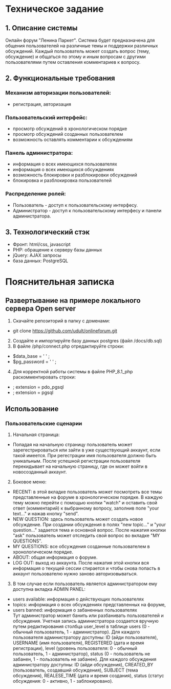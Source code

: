 # Техническое задание
## 1. Описание системы #
Онлайн форум "Ленина Паркет". Система будет предназначена для общения пользователей на различные темы и поддержки различных обсуждений. Каждый пользователь может создать вопрос (тему, обсуждение) и общаться по этому и иным вопросам с другими пользователями путем оставления комментариев к вопросу.
## 2. Функциональные требования #
### Механизм авторизации пользователей:
  - регистрация, авторизация
### Пользовательский интерфейс:
  - просмотр обсуждений в хронологическом порядке
  - просмотр обсуждений созданных пользователем
  - возможность оставлять комментарии к обсуждениям
### Панель администратора:
  - информация о всех имеющихся пользователях
  - информация о всех имеющихся обсуждениях
  - возможность блокировки и разблокировки обсуждений
  - блокировка и разблокировка пользователей  
### Распределение ролей:
  - Пользователь - доступ к пользовательскому интерфесу.
  - Администратор - доступ к пользовательскому интерфесу и панели администратора.
## 3. Технологический стэк #
- Фронт: html/css, javascript
- PHP: обращение к серверу базы данных
- jQuery: AJAX запросы
- база данных: PostgreSQL
# Пояснительная записка
## Развертывание на примере локального сервера Open server
1. Скачайте репозиторий в папку с доменами:
- git clone https://github.com/udult/onlineforum.git
2. Создайте и импортируйте базу данных postgres (файл /docs/db.sql)
3. В файле /php/connect.php отредактируйте строки:
- $data_base = ' ' ;
- $pg_password = ' ' ;
4. Для корректной работы системы в файле PHP_8.1_php раскомментировать строки:
- ; extension = pdo_pgsql
- ; extension = pgsql
## Использование
### Пользовательские сценарии
1. Начальная страница:
- Попадая на начальную страницу пользователь может зарегестрироваться или зайти в уже существующий аккаунт, если такой имеется. При регестрации имя пользователя должно быть уникальным. После успешной регистрации пользователя перекидывает на начальную страницу, где он может войти в новосозданный аккаунт.
2. Боковое меню:
- RECENT: в этой вкладке пользователь может посмотреть все темы представленные на форуме в хронологическом порядке. В каждую тему можно перейти с помощью кнопки "watch" и оставить свой ответ (комментарий) к выбранному вопросу, заполнив поле "your text..." и нажав кнопку "send".
- NEW QUESTION: здесь пользователь может создать новое обсуждение. При создании обсуждения в полях "new topic..." и "your question..." задается тема и основной вопрос. После нажатия кнопки "ask" пользователь может отследить свой вопрос во вкладке "MY QUESTIONS".
- MY QUESTIONS: все обсуждения созданные пользователем в хронологическом порядке.
- ABOUT: общая информация о форуме.
- LOG OUT: выход из аккаунта. После нажатия этой кнопки вся информация о текущей сессии стирается и чтобы снова попасть в аккаунт пользователю нужно заново авторизовываться.
3. В том случае если пользователь является администратором ему доступна вкладка ADMIN PANEL:
- users available: информация о действующих пользователях 
- topics: информация о всех обсуждениях представленных на форуме,
- users banned: информация о забаненных пользователях\
Тут администратор может банить или разбанивать пользователей и обсуждения. Учетная запись администратора создается вручную путем редактирования столбца user_level в таблице users (0 - обычный пользователь, 1 - администратор). Для каждого пользователя администратору доступны: ID (айди пользователя), USERNAME (имя пользователя), REGISTERED (дата и время регистрации), level (уровень пользователя: 0 - обычный пользователь, 1 - администратор), status (0 - пользователь не забанен, 1 - пользователь не забанен).  Для каждого обсуждения администратору доступны: ID (айди обсуждения), CREATED_BY (пользователь, создавший обсуждения), SUBJECT (тема обсуждения), REALESE_TIME (дата и время создания), status (статус обсуждения: 0 - активно, 1 - заблокировано).
